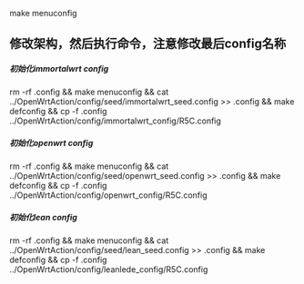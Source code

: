 make menuconfig
## 修改架构，然后执行命令，注意修改最后config名称


##### 初始化immortalwrt config
rm -rf .config && make menuconfig && cat ../OpenWrtAction/config/seed/immortalwrt_seed.config >> .config && make defconfig && cp -f .config ../OpenWrtAction/config/immortalwrt_config/R5C.config

##### 初始化openwrt config
rm -rf .config && make menuconfig && cat ../OpenWrtAction/config/seed/openwrt_seed.config >> .config && make defconfig && cp -f .config ../OpenWrtAction/config/openwrt_config/R5C.config

##### 初始化lean config
rm -rf .config && make menuconfig && cat ../OpenWrtAction/config/seed/lean_seed.config >> .config && make defconfig && cp -f .config ../OpenWrtAction/config/leanlede_config/R5C.config
